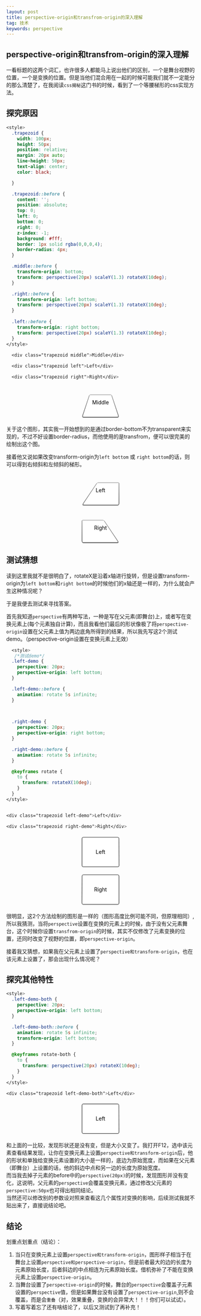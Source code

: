 ```yaml
---
layout: post
title: perspective-origin和transfrom-origin的深入理解
tag: 技术
keywords: perspective
---
```


## perspective-origin和transfrom-origin的深入理解

一看标题的这两个词汇，也许很多人都能马上说出他们的区别，一个是舞台视野的位置，一个是变换的位置。但是当他们混合用在一起的时候可能我们就不一定能分的那么清楚了，在我阅读`css揭秘`这门书的时候，看到了一个等腰梯形的css实现方法。


## 探究原因

```css
<style>
  .trapezoid {
    width: 100px;
    height: 50px;
    position: relative;
    margin: 20px auto;
    line-height: 50px;
    text-align: center;
    color: black;

  }

  .trapezoid::before {
    content: '';
    position: absolute;
    top: 0;
    left: 0;
    bottom: 0;
    right: 0;
    z-index: -1;
    background: #fff;
    border: 1px solid rgba(0,0,0,4);
    border-radius: 4px;
  }

  .middle::before {
    transform-origin: bottom;
    transform: perspective(20px) scaleY(1.3) rotateX(10deg);
  }

  .right::before {
    transform-origin: left bottom;
    transform: perspective(20px) scaleY(1.3) rotateX(10deg);
  }
  
  .left::before {
    transform-origin: right bottom;
    transform: perspective(20px) scaleY(1.3) rotateX(10deg);
  }
</style>
  
  <div class="trapezoid middle">Middle</div>

  <div class="trapezoid left">Left</div>

  <div class="trapezoid right">Right</div>
```

<style>
  .trapezoid {
    width: 100px;
    height: 80px;
    position: relative;
    margin: 20px auto;
    line-height: 80px;
    text-align: center;
    color: black;

  }

  .trapezoid::before {
    content: '';
    position: absolute;
    top: 0;
    left: 0;
    bottom: 0;
    right: 0;
    z-index: -1;
    background: #fff;
    border: 1px solid rgba(0,0,0,4);
    border-radius: 4px;
  }

  .middle::before {
    transform-origin: bottom;
    transform: perspective(20px) scaleY(1.3) rotateX(10deg);
  }

  .right::before {
    transform-origin: left bottom;
    transform: perspective(20px) scaleY(1.3) rotateX(10deg);
  }
  
  .left::before {
    transform-origin: right bottom;
    transform: perspective(20px) scaleY(1.3) rotateX(10deg);
  }
</style>

<div class="trapezoid middle">Middle</div>

关于这个图形，其实我一开始想到的是通过border-bottom不为transparent来实现的，不过不好设置border-radius，而他使用的是transfrom，便可以很完美的绘制出这个图。

接着他又说如果改变transform-origin为`left bottom` 或 `right bottom`的话，则可以得到右倾斜和左倾斜的梯形。

<div class="trapezoid left">Left</div>

<div class="trapezoid right">Right</div>


## 测试猜想

读到这里我就不是很明白了，rotateX是沿着x轴进行旋转，但是设置transform-origin为`left bottom`和`right bottom`的时候他们的x轴还是一样的，为什么就会产生这种情况呢？

于是我便去测试来寻找答案。

首先我知道`perspective`有两种写法，一种是写在父元素(即舞台)上，或者写在变换元素上(每个元素独自计算)，而且我看他们最后的形状像极了将`perspective-origin`设置在父元素上值为两边底角所得到的结果，所以我先写这2个测试demo。（perspective-origin设置在变换元素上无效）

```css
  <style>
   /*测试demo*/
  .left-demo {
    perspective: 20px;
    perspective-origin: left bottom;
  }

  .left-demo::before {
    animation: rotate 5s infinite;
  }

  

  .right-demo {
    perspective: 20px;
    perspective-origin: right bottom;
  }

  .right-demo::before {
    animation: rotate 5s infinite;
  }

  @keyframes rotate {
    to {
      transform: rotateX(10deg);
    }
  }
</style>


<div class="trapezoid left-demo">Left</div>

<div class="trapezoid right-demo">Right</div>
```

<style>
   /*测试demo*/

  /*trapezoid使用的之前的css*/

  .left-demo {
    perspective: 20px;
    perspective-origin: left bottom;
  }

  .left-demo::before {
    animation: rotate 5s infinite;
  }

  .right-demo {
    perspective: 20px;
    perspective-origin: right bottom;
  }

  .right-demo::before {
    animation: rotate 5s infinite;
  }

  @keyframes rotate {
    to {
      transform: rotateX(10deg);
    }
  }
</style>


<div class="trapezoid left-demo">Left</div>

<div class="trapezoid right-demo">Right</div>


很明显，这2个方法绘制的图形是一样的（图形高度比例可能不同，但原理相同）,所以我猜测，当将`perspective`设置在变换的元素上的时候，由于没有父元素舞台，这个时候你设置`transfrom-origin`的时候，其实不仅修改了元素变换的位置，还同时改变了视野的位置，即`perspective-origin`。

接着我又猜想，如果我在父元素上设置了`perspective和transform-origin`，也在该元素上设置了，那会出现什么情况呢？

## 探究其他特性

```css
<style>
  .left-demo-both {
    perspective: 20px;
    perspective-origin: left bottom;
  }

  .left-demo-both::before {
    animation: rotate 5s infinite;
    transform-origin: left bottom;
  }

  @keyframes rotate-both {
    to {
      transform: perspective(20px) rotateX(10deg);
    }
  }
</style>

<div class="trapezoid left-demo-both">Left</div>
```

<style>

  .left-demo-both {
    perspective: 20px;
    perspective-origin: left bottom;
  }

  .left-demo-both::before {
    animation: rotate 5s infinite;
    transform-origin: left bottom;
  }

  @keyframes rotate-both {
    to {
      transform: perspective(20px) rotateX(10deg);
    }
  }
</style>

<div class="trapezoid left-demo-both">Left</div>


和上面的一比较，发现形状还是没有变，但是大小又变了。我打开F12，选中该元素查看结果发现，让你在变换元素上设置`perspective和transform-origin`后，他的形状和单独给变换元素设置的大小是一样的，底边为原始宽度，而如果在父元素（即舞台）上设置的话，他的斜边中点和另一边的长度为原始宽度。  
而当我去掉子元素的before中的`perspective(20px)`的时候，发现图形并没有变化，这说明，父元素的`perspective`会覆盖变换元素，通过修改父元素的`perspective:50px`也可得出相同结论。  
当然还可以修改别的参数设对照来查看这几个属性对变换的影响，后续测试我就不贴出来了，直接说结论吧。


## 结论

划重点划重点（结论）：
1. 当只在变换元素上设置`perspective和transform-origin`，图形样子相当于在舞台上设置`perspective和perspective-origin`，但是前者最大的边的长度为元素原始长度，后者斜边的中点相连为元素原始长度。借机弥补了不能在变换元素上设置`perspective-origin`。
2. 当舞台设置了`perspective-origin`的时候，舞台的`perspective`会覆盖子元素设置的`perspective`值，但是如果舞台没有设置了`perspective-origin`,则不会覆盖，而是会`重叠`（对，效果重叠，变换的会异常大！！！你们可以试试）。
3. 写着写着忘了还有啥结论了，以后又测试到了再补充！



